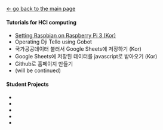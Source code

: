 [← go back to the main page](https://leelamb.github.io/)

#### Tutorials for HCI computing
- [Setting Raspbian on Raspberry Pi 3 (Kor)](Raspbian.md)
- Operating Dji Tello using Gobot
- 국가공공데이터 불러서 Google Sheets에 저장하기 (Kor)
- Google Sheets에 저장된 데이터를 javascript로 받아오기 (Kor)
- Github로 홈페이지 만들기
- (will be continued)

#### Student Projects
- 
- 
- 
- 
- 
